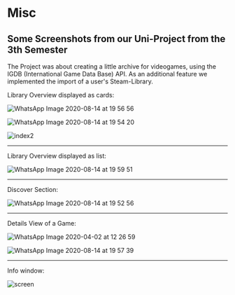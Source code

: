# Misc



## Some Screenshots from our Uni-Project from the 3th Semester
The Project was about creating a little archive for videogames, using the IGDB (International Game Data Base) API. As an additional feature we implemented the import of a user's Steam-Library.

Library Overview displayed as cards: 

![WhatsApp Image 2020-08-14 at 19 56 56](https://user-images.githubusercontent.com/59704327/179809681-38dd1c4c-28d2-4d17-b4ef-2e92df7f37ec.jpeg)

![WhatsApp Image 2020-08-14 at 19 54 20](https://user-images.githubusercontent.com/59704327/179809992-828aeeb1-e3f3-41dd-b391-08642910b6dc.jpeg)

![index2](https://user-images.githubusercontent.com/59704327/179810601-d8254beb-11ea-4c8d-9f33-a32d8fbe1e48.jpg)


______________________________________________________________________________________________________________________

Library Overview displayed as list:

![WhatsApp Image 2020-08-14 at 19 59 51](https://user-images.githubusercontent.com/59704327/179811199-e110544e-1f9e-466a-99ca-e6a6198e25e6.jpeg)


______________________________________________________________________________________________________________________

Discover Section:

![WhatsApp Image 2020-08-14 at 19 52 56](https://user-images.githubusercontent.com/59704327/179810610-a0456171-b696-445e-8626-bfd23d1eef27.jpeg)


______________________________________________________________________________________________________________________

Details View of a Game:

![WhatsApp Image 2020-04-02 at 12 26 59](https://user-images.githubusercontent.com/59704327/179810771-558be35a-68ee-4a63-ae0e-d54715e13d0b.jpeg)


![WhatsApp Image 2020-08-14 at 19 57 39](https://user-images.githubusercontent.com/59704327/179810788-4ff2a43e-f10c-40e5-a7d1-dee6e99cf1e5.jpeg)


______________________________________________________________________________________________________________________

Info window:

![screen](https://user-images.githubusercontent.com/59704327/179811436-05c689d8-652e-4a7b-b76b-95ba7bd2646b.png)
